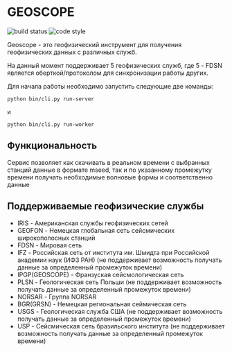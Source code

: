 # GEOSCOPE
![build status](https://badgen.net/badge/build/latest/green?icon=github)
![code style](https://badgen.net/static/code%20style/standard/f2a)

Geoscope - это геофизический инструмент для получения геофизических данных с различных служб.

На данный момент поддерживает 5 геофизических служб, где 5 - FDSN является оберткой/протоколом для синхронизации работы других.

Для начала работы необходимо запустить следующие две команды:
```bin
python bin/cli.py run-server 
```
и
```bin
python bin/cli.py run-worker 
```

## Функциональность 
Сервис позволяет как скачивать в реальном времени с выбранных станций данные в формате mseed, так и по указанному промежутку времени получать необходимые волновые формы и соответственно данные

## Поддерживаемые геофизические службы
- IRIS - Американская службы геофизических сетей
- GEOFON - Немецкая глобальная сеть сейсмических широкополосных станций
- FDSN - Мировая сеть
- IFZ - Российская сеть от института им. Шмидта при Российской академии наук (ИФЗ РАН) (не поддерживает возможность получать данные за определенный промежуток времени) 
- IPGP(GEOSCOPE) - Франзуская сейсмологическая сеть
- PLSN - Геологическая сеть Польши (не поддерживает возможность получать данные за определенный промежуток времени)
- NORSAR - Группа NORSAR
- BGR(GRSN) - Немецкая региональная сеймическая сеть
- USGS - Геологическая служба США (не поддерживает возможность получать данные за определенный промежуток времени)
- USP - Сейсмическая сеть бразильского института (не поддерживает возможность получать данные за определенный промежуток времени)